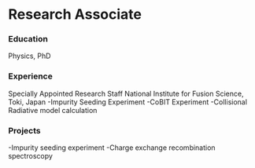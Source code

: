 # Research Associate

### Education
Physics, PhD

### Experience
Specially Appointed Research Staff
National Institute for Fusion Science, Toki, Japan
-Impurity Seeding Experiment
-CoBIT Experiment
-Collisional Radiative model calculation

### Projects
-Impurity seeding experiment
-Charge exchange recombination spectroscopy
